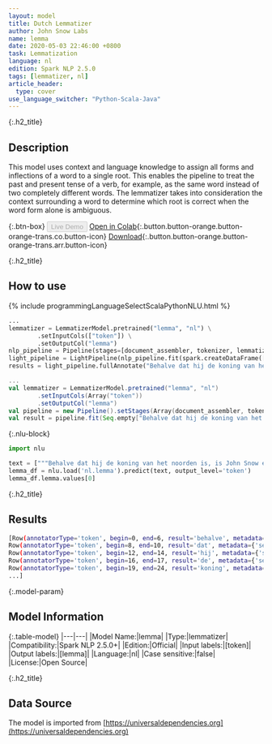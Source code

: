```yaml
---
layout: model
title: Dutch Lemmatizer
author: John Snow Labs
name: lemma
date: 2020-05-03 22:46:00 +0800
task: Lemmatization
language: nl
edition: Spark NLP 2.5.0
tags: [lemmatizer, nl]
article_header:
  type: cover
use_language_switcher: "Python-Scala-Java"
---
```


{:.h2_title}
## Description
This model uses context and language knowledge to assign all forms and inflections of a word to a single root. This enables the pipeline to treat the past and present tense of a verb, for example, as the same word instead of two completely different words. The lemmatizer takes into consideration the context surrounding a word to determine which root is correct when the word form alone is ambiguous.

{:.btn-box}
<button class="button button-orange" disabled>Live Demo</button>
[Open in Colab](https://githubtocolab.com/JohnSnowLabs/spark-nlp-workshop/blob/b2eb08610dd49d5b15077cc499a94b4ec1e8b861/jupyter/annotation/english/model-downloader/Create%20custom%20pipeline%20-%20NerDL.ipynb){:.button.button-orange.button-orange-trans.co.button-icon}
[Download](https://s3.amazonaws.com/auxdata.johnsnowlabs.com/public/models/lemma_nl_2.5.0_2.4_1588532720582.zip){:.button.button-orange.button-orange-trans.arr.button-icon}

{:.h2_title}
## How to use

<div class="tabs-box" markdown="1">

{% include programmingLanguageSelectScalaPythonNLU.html %}

```python
...
lemmatizer = LemmatizerModel.pretrained("lemma", "nl") \
        .setInputCols(["token"]) \
        .setOutputCol("lemma")
nlp_pipeline = Pipeline(stages=[document_assembler, tokenizer, lemmatizer])
light_pipeline = LightPipeline(nlp_pipeline.fit(spark.createDataFrame([['']]).toDF("text")))
results = light_pipeline.fullAnnotate("Behalve dat hij de koning van het noorden is, is John Snow een Engelse arts en een leider in de ontwikkeling van anesthesie en medische hygiëne.")
```

```scala
...
val lemmatizer = LemmatizerModel.pretrained("lemma", "nl")
        .setInputCols(Array("token"))
        .setOutputCol("lemma")
val pipeline = new Pipeline().setStages(Array(document_assembler, tokenizer, lemmatizer))
val result = pipeline.fit(Seq.empty["Behalve dat hij de koning van het noorden is, is John Snow een Engelse arts en een leider in de ontwikkeling van anesthesie en medische hygiëne."].toDS.toDF("text")).transform(data)
```

{:.nlu-block}
```python
import nlu

text = ["""Behalve dat hij de koning van het noorden is, is John Snow een Engelse arts en een leider in de ontwikkeling van anesthesie en medische hygiëne."""]
lemma_df = nlu.load('nl.lemma').predict(text, output_level='token')
lemma_df.lemma.values[0]
```

</div>

{:.h2_title}
## Results

```bash
[Row(annotatorType='token', begin=0, end=6, result='behalve', metadata={'sentence': '0'}, embeddings=[]),
Row(annotatorType='token', begin=8, end=10, result='dat', metadata={'sentence': '0'}, embeddings=[]),
Row(annotatorType='token', begin=12, end=14, result='hij', metadata={'sentence': '0'}, embeddings=[]),
Row(annotatorType='token', begin=16, end=17, result='de', metadata={'sentence': '0'}, embeddings=[]),
Row(annotatorType='token', begin=19, end=24, result='koning', metadata={'sentence': '0'}, embeddings=[]),
...]
```

{:.model-param}
## Model Information

{:.table-model}
|---|---|
|Model Name:|lemma|
|Type:|lemmatizer|
|Compatibility:|Spark NLP 2.5.0+|
|Edition:|Official|
|Input labels:|[token]|
|Output labels:|[lemma]|
|Language:|nl|
|Case sensitive:|false|
|License:|Open Source|

{:.h2_title}
## Data Source
The model is imported from [https://universaldependencies.org](https://universaldependencies.org)